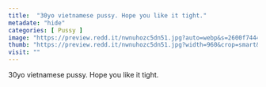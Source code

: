 ```yaml
---
title:  "30yo vietnamese pussy. Hope you like it tight."
metadate: "hide"
categories: [ Pussy ]
image: "https://preview.redd.it/nwnuhozc5dn51.jpg?auto=webp&s=2600f7444d6656b5ab63372e6565a51cf565cf9f"
thumb: "https://preview.redd.it/nwnuhozc5dn51.jpg?width=960&crop=smart&auto=webp&s=22a17da7b99ba3f7f78ec864458726a2e403f049"
visit: ""
---
```

30yo vietnamese pussy. Hope you like it tight.
